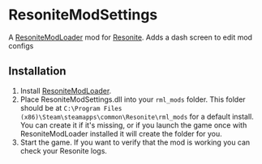 ﻿# ResoniteModSettings

A [ResoniteModLoader](https://github.com/resonite-modding-group/ResoniteModLoader) mod for [Resonite](https://resonite.com/). Adds a dash screen to edit mod configs

## Installation
1. Install [ResoniteModLoader](https://github.com/resonite-modding-group/ResoniteModLoader).
1. Place ResoniteModSettings.dll into your `rml_mods` folder. This folder should be at `C:\Program Files (x86)\Steam\steamapps\common\Resonite\rml_mods` for a default install. You can create it if it's missing, or if you launch the game once with ResoniteModLoader installed it will create the folder for you.
1. Start the game. If you want to verify that the mod is working you can check your Resonite logs.